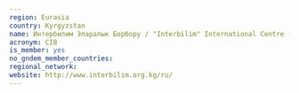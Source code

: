 ```yaml
---
region: Eurasia
country: Kyrgyzstan
name: Интербилим Эларалык Борбору / "Interbilim" International Centre (CIB)
acronym: CIB
is_member: yes
no_gndem_member_countries: 
regional_network: 
website: http://www.interbilim.org.kg/ru/
---
```

